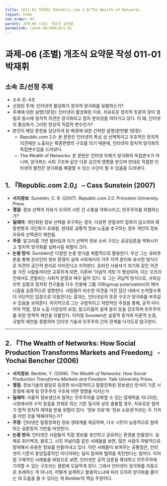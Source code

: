 ```yaml
---
title: (011-01 박재휘) Rebublic.com 2.0/The Wealth of Networks
layout: home
nav_order: 01
parent: 과제-06 (4조) 개조식 요약문
permalink: /asmt-06/004/011-01
---
```


# 과제-06 (조별) 개조식 요약문 작성 011-01 박재휘

## 소속 조/선정 주제

- 소속 조: 4조
- 선정된 주제: 인터넷의 활성화가 정치적 양극화를 유발하는가?
- 주제에 대한 설명(1문장): 인터넷이 활성화된 이후, 자유로운 정치적 토론의 장이 열림과 동시에 정치적 의견은 양극화되고 점차 분리성을 띄어가고 있다. 이 떄, 인터넷의 활성화가 그러한 현상의 직접적 변수인가?
- 본인이 해당 문헌을 담당하게 된 배경에 대한 간략한 설명(문헌별 1문장):  
  - Republic.com 2.0: 본 문헌은 인터넷의 특성 상 선택적이고 우호적인 정치적 의견에만 노출되는 확증편향의 구조를 띄기 때문에, 인터넷이 정치적 양극화의 독립변수임을 드러낸다.
  - The Wealth of Networks: 본 문헌은 인터넷 자체가 양극화의 독립변수가 아니며, 양극화는 사회 구조와 같은 다른 요인의 영향을 받으며 반대로 적절한 인터넷의 발전은 양극화를 해결할 수 있는 수단이 될 수 있음을 드러낸다.

## 1. 『Republic.com 2.0』 – Cass Sunstein (2007)

- **서지정보**: Sunstein, C. R. (2007). _Republic.com 2.0_. Princeton University Press.
- **쟁점**: 정보 선택의 자유가 오히려 시민 간 소통을 약화시키고, 민주주의를 위협하는가?  
- **딜레마**: 개인화된 정보 선택을 추구하는 경우, 다양한 관점과의 접촉이 감소하여 확증변향과 극단화가 초래됨. 반대로 공통적 정보 노출을 추구하는 경우 개인의 정보 자유와 선택권이 제한됨.
- **주장**: 알고리즘 기반 필터링과 자기 선택적 정보 소비 구조는 공공담론을 약화시키고 정치적 양극화를 심화시킬 위험이 크다.  
- **논증 방식**: Sunstein은 다양한 논증 방식을 복합적으로 활용한다. 우선 그는 유비추론을 통해 온라인의 정보 환경이 실제 사회에서의 거주 지역 분리와 유사한 방식으로 의견의 공간적 분리로 이어진다고 지적한다. 온라인 사용자가 자기와 같은 의견을 가진 사람들끼리만 교류하게 되면, 이른바 ‘이념적 게토’가 형성되며, 이는 오프라인에서도 관찰되는 사회적 분열과 매우 닮아 있다. 또 그는 귀납적 방식으로, 사회심리학 실험과 정치학 연구들을 다수 인용해 그룹 극화(group polarization)의 메커니즘을 실증적으로 설명한다. 사람들이 비슷한 의견을 가진 집단 내에서 논의할수록 더 극단적인 입장으로 이동한다는 결과는, 인터넷상의 토론 구조가 양극화를 부추길 수 있음을 보여준다. 마지막으로 그는 규범적이고 처방적인 주장을 통해, 공적 미디어의 역할, 정보 노출 다양성의 보장, 알고리즘의 설계 윤리 등을 강조하며 민주주의를 위한 정책적 제안을 덧붙인다. 이처럼 Sunstein은 실증적 증거와 이론적 논증, 규범적 제언을 종합하여 인터넷 기술과 민주주의 간의 관계를 다각도로 탐구한다.

---

## 2. 『The Wealth of Networks: How Social Production Transforms Markets and Freedom』 - Yochai Bencher (2006)

- **서지정보**: Benkler, Y. (2006). _The Wealth of Networks: How Social Production Transforms Markets and Freedom_. Yale University Press.
- **쟁점**: 정보기술의 발달로 등장한 비시장적이고 탈중앙화된 정보생산 방식이 기존 시장경제 체계 및 민주주의 구조에 어떤 영향을 미치는가  
- **딜레마**: 자율적 정보생산과 참여는 민주주의를 강화할 수 있는 잠재력을 지니지만, 시장에서의 수익 창출을 전제로 하는 기존 질서와 상호 충돌할 경우, 자유로운 참여가 법적·정치적 제약을 받을 위험이 있다. ‘정보 자유’와 ‘정보 소유권’이라는 두 가치 중 어떤 것을 택해야하는가?
- **주장**: 인터넷은 탈중앙화된 정보 생태계를 제공하며, 다수 시민이 능동적으로 참여하는 공론장의 기반을 마련한다.  
- **논증 방식**: 인터넷은 사람들이 직접 정보를 생산하고 공유하는 환경을 만들었다. 실제로 위키백과, 블로그, 시민 저널리즘 같은 사례들을 보면, 많은 사람이 자발적으로 참여해서 유용한 정보를 만들어내고 있다. 이런 사례들이 보여주는 공통점은, 인터넷이 기존의 중앙집중적인 미디어와는 달리 참여와 협력을 촉진한다는 점이다. 이처럼 구체적인 사례들을 바탕으로 보면, 인터넷은 공적 담론을 확대하고 민주주의에 기여할 수 있는 구조라는 결론에 도달하게 된다. 그래서 인터넷이 양극화를 자동으로 초래하는 게 아니라, 어떻게 설계하고 활용하느냐에 따라 오히려 양극화를 줄이는 데 도움을 줄 수 있다는 게 Benkler의 핵심 주장이다.